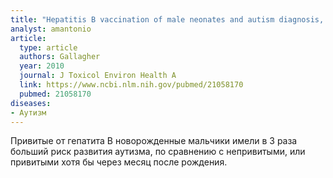 ```yaml
---
title: "Hepatitis B vaccination of male neonates and autism diagnosis, NHIS 1997-2002"
analyst: amantonio
article:
  type: article
  authors: Gallagher
  year: 2010
  journal: J Toxicol Environ Health A
  link: https://www.ncbi.nlm.nih.gov/pubmed/21058170
  pubmed: 21058170
diseases:
- Аутизм
---
```


Привитые от гепатита В новорожденные мальчики имели в 3 раза больший риск развития аутизма, по сравнению с непривитыми, или привитыми хотя бы через месяц после рождения.
